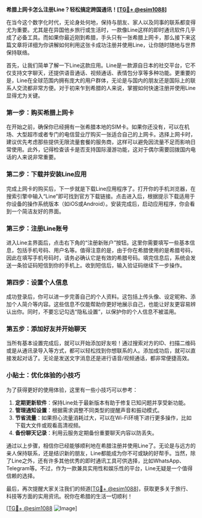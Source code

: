 **希腊上网卡怎么注册Line？轻松搞定跨国通讯！[[TG💪+ @esim1088](https://t.me/s/esim1088)]**

在当今这个数字化时代，无论身处何地，保持与朋友、家人以及同事的联系都变得尤为重要。尤其是在异国他乡旅行或生活时，一款像Line这样的即时通讯软件几乎成了必备工具。而如果你最近刚到希腊，手头只有一张希腊上网卡，那么接下来这篇文章将详细为你讲解如何利用这张卡成功注册并使用Line，让你随时随地与世界保持联络。

首先，让我们简单了解一下Line这款应用。Line是一款源自日本的社交平台，它不仅支持文字聊天，还提供语音通话、视频通话、表情包分享等多种功能。更重要的是，Line在全球范围内拥有庞大的用户群体，无论是与国内的朋友还是国际上的联系人交流都非常方便。对于初来乍到希腊的人来说，掌握如何快速注册并使用Line显得尤为关键。

### 第一步：购买希腊上网卡

在开始之前，确保你已经拥有一张希腊本地的SIM卡。如果你还没有，可以在机场、大型超市或者专门的电信营业厅购买一张适合自己的上网卡。选择上网卡时，建议优先考虑那些提供无限流量套餐的服务商，这样可以避免因流量不足而影响日常使用。此外，记得检查该卡是否支持国际漫游功能，这对于偶尔需要回拨国内电话的人来说非常重要。

### 第二步：下载并安装Line应用

完成上网卡的购买后，下一步就是下载Line应用程序了。打开你的手机浏览器，在搜索引擎中输入“Line”即可找到官方下载链接。点击进入后，根据提示下载适用于你设备的操作系统版本（如iOS或Android）。安装完成后，启动应用程序，你会看到一个简洁友好的界面。

### 第三步：注册Line账号

进入Line主界面后，点击右下角的“注册新账户”按钮。这里你需要填写一些基本信息，包括手机号码、用户名等。值得注意的是，由于你在希腊使用的是希腊号码，因此在填写手机号码时，请务必确认它是有效的希腊号码。填完信息后，系统会发送一条验证码短信到你的手机上。收到短信后，输入验证码继续下一步操作。

### 第四步：设置个人信息

成功登录后，你可以进一步完善自己的个人资料。这包括上传头像、设定昵称、添加个人简介等内容。这些信息不仅能帮助你更好地展示自己，也能让好友更容易辨认出你。同时，不要忘记勾选“隐私设置”，以保护你的个人信息不被滥用。

### 第五步：添加好友并开始聊天

当所有基本设置完成后，就可以开始添加好友啦！通过搜索对方的ID、扫描二维码或是从通讯录导入等方式，都可以轻松找到你想联系的人。添加成功后，就可以直接发起对话了。无论是发送文字消息还是进行语音/视频通话，都非常便捷高效。

### 小贴士：优化体验的小技巧

为了获得更好的使用体验，这里有一些小技巧可以参考：

1. **定期更新软件**：保持Line处于最新版本有助于修复已知问题并享受新功能。
2. **管理通知设置**：根据需求调整不同类型的提醒声音和振动模式。
3. **节省流量**：如果担心流量消耗过大，可以在Wi-Fi环境下进行更多操作，比如下载大文件或观看高清视频。
4. **备份聊天记录**：利用云服务定期备份重要聊天内容以防丢失。

通过以上步骤，相信你已经能够顺利地在希腊注册并使用Line了。无论是与远方的亲人保持联系，还是结识新的朋友，Line都能成为你不可或缺的好帮手。当然，除了Line之外，还有许多其他优秀的即时通讯工具可供选择，比如WhatsApp、Telegram等。不过，作为一款兼具实用性和娱乐性的平台，Line无疑是一个值得信赖的选择。

最后，再次提醒大家关注我们的频道[[TG💪+ @esim1088](https://t.me/s/esim1088)]，获取更多关于旅行、科技等方面的实用资讯。祝你在希腊的生活一切顺利！

[[TG💪+ @esim1088](https://t.me/s/esim1088) ![Image](https://i.postimg.cc/4NQfJmqS/Snipaste-2025-05-13-00-14-12.png)]